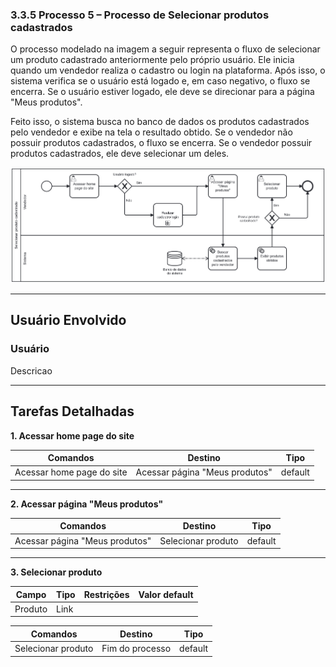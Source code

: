 ### 3.3.5 Processo 5 – Processo de Selecionar produtos cadastrados

O processo modelado na imagem a seguir representa o fluxo de selecionar um produto cadastrado anteriormente pelo próprio usuário. Ele inicia quando um vendedor realiza o cadastro ou login na plataforma. Após isso, o sistema verifica se o usuário está logado e, em caso negativo, o fluxo se encerra. Se o usuário estiver logado, ele deve se direcionar para a página "Meus produtos".

Feito isso, o sistema busca no banco de dados os produtos cadastrados pelo vendedor e exibe na tela o resultado obtido. Se o vendedor não possuir produtos cadastrados, o fluxo se encerra. Se o vendedor possuir produtos cadastrados, ele deve selecionar um deles.

![Processo de Selecionar produtos cadastrados](../images/processo05-selecionar-produto-cadastrado.png "Modelo BPMN do Processo 5.")

---

## **Usuário Envolvido**

### **Usuário**
Descricao

---

## **Tarefas Detalhadas**

**1. Acessar home page do site**

| **Comandos**         |  **Destino**                   | **Tipo** |
| ---                  | ---                            | ---               |
| Acessar home page do site | Acessar página "Meus produtos" | default           |

---

**2. Acessar página "Meus produtos"**

| **Comandos**         |  **Destino**                   | **Tipo** |
| ---                  | ---                            | ---               |
| Acessar página "Meus produtos" | Selecionar produto | default           |

---

**3. Selecionar produto**

| **Campo** | **Tipo** | **Restrições** | **Valor default** |
| ---                  | ---                            | ---               | ---               |
| Produto | Link  |  |  |

| **Comandos**         |  **Destino**                   | **Tipo**          |
| ---                  | ---                            | ---               |
| Selecionar produto | Fim do processo | default |
